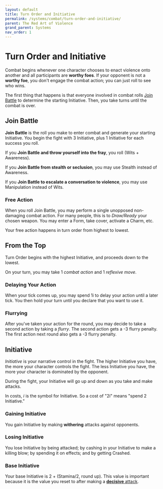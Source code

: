 ```yaml
---
layout: default
title: Turn Order and Initiative
permalink: /systems/combat/turn-order-and-initiative/
parent: The Red Art of Violence
grand_parent: Systems
nav_order: 1
---
```


# Turn Order and Initiative

Combat begins whenever one character chooses to enact violence onto another and
all participants are **worthy foes**. If your opponent is not a **worthy foe**,
you don't engage the combat action; you can just roll to see who wins.

The first thing that happens is that everyone involved in combat rolls
[Join Battle](#join-battle) to determine the starting Initiative. Then, you take
turns until the combat is over.

## Join Battle

**Join Battle** is the roll you make to enter combat and generate your starting
Initiative. You begin the fight with 3 Initiative, plus 1 Initiative for each
success you roll.

If you **Join Battle and throw yourself into the fray**, you roll (Wits +
Awareness).

If you **Join Battle from stealth or seclusion**, you may use Stealth instead of
Awareness.

If you **Join Battle to escalate a conversation to violence**, you may use
Manipulation instead of Wits.

### Free Action

When you roll Join Battle, you may perform a single unopposed non-damaging
combat action. For many people, this is to _Draw/Ready_ your chosen weapon.
You may enter a Form, take cover, activate a Charm, etc.

Your free action happens in turn order from highest to lowest.

## From the Top

Turn Order begins with the highest Initiative, and proceeds down to the lowest.

On your turn, you may take 1 _combat action_ and 1 _reflexive move_.

### Delaying Your Action

When your tick comes up, you may spend 1i to delay your action until a later
tick. You then hold your turn until you declare that you want to use it.

### Flurrying

After you've taken your action for the round, you may decide to take a second
action by taking a _flurry_. The second action gets a -3 flurry penalty. The
first action next round also gets a -3 flurry penalty.

## Initiative

_Initiative_ is your narrative control in the fight. The higher Initiative you
have, the more your character controls the fight. The less Initiative you have,
the more your character is dominated by the opponent.

During the fight, your Initiative will go up and down as you take and make
attacks.

In costs, _i_ is the symbol for Initiative. So a cost of "2i" means "spend 2
Initiative."

### Gaining Initiative

You gain Initiative by making **withering** attacks against opponents.

### Losing Initiative

You lose Initiative by being attacked; by cashing in your Initiative to make a
killing blow; by spending it on effects; and by getting Crashed.

### Base Initiative

Your base Initiative is 2 + (Stamina/2, round up). This value is important
because it is the value you reset to after making a
[**decisive** attack](/venture/systems/combat/attacks#decisive-attack).
